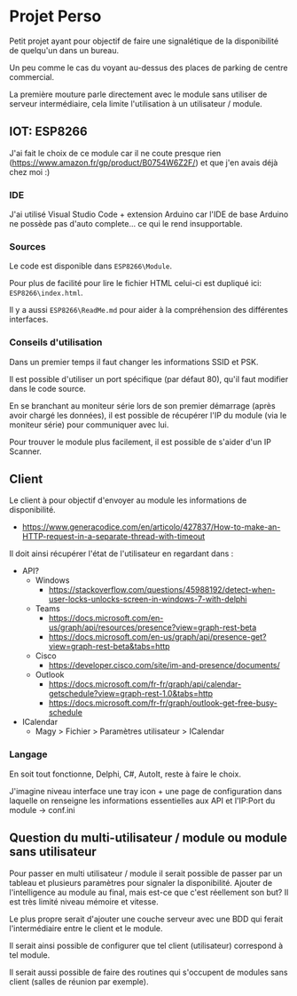 # Projet Perso

Petit projet ayant pour objectif de faire une signalétique de la disponibilité de quelqu'un dans un bureau.

Un peu comme le cas du voyant au-dessus des places de parking de centre commercial.

La première mouture parle directement avec le module sans utiliser de serveur intermédiaire, cela limite l'utilisation à un utilisateur / module.

## IOT: ESP8266

J'ai fait le choix de ce module car il ne coute presque rien (<https://www.amazon.fr/gp/product/B0754W6Z2F/>) et que j'en avais déjà chez moi :)

### IDE

J'ai utilisé Visual Studio Code + extension Arduino car l'IDE de base Arduino ne possède pas d'auto complete... ce qui le rend insupportable.

### Sources

Le code est disponible dans ```ESP8266\Module```.

Pour plus de facilité pour lire le fichier HTML celui-ci est dupliqué ici: ```ESP8266\index.html```.

Il y a aussi ```ESP8266\ReadMe.md``` pour aider à la compréhension des différentes interfaces.

### Conseils d'utilisation

Dans un premier temps il faut changer les informations SSID et PSK.

Il est possible d'utiliser un port spécifique (par défaut 80), qu'il faut modifier dans le code source.

En se branchant au moniteur série lors de son premier démarrage (après avoir chargé les données), il est possible de récupérer l'IP du module (via le moniteur série) pour communiquer avec lui.

Pour trouver le module plus facilement, il est possible de s'aider d'un IP Scanner.

## Client

Le client à pour objectif d'envoyer au module les informations de disponibilité.
- https://www.generacodice.com/en/articolo/427837/How-to-make-an-HTTP-request-in-a-separate-thread-with-timeout

Il doit ainsi récupérer l'état de l'utilisateur en regardant dans :

- API?
  - Windows
    - https://stackoverflow.com/questions/45988192/detect-when-user-locks-unlocks-screen-in-windows-7-with-delphi
  - Teams
    - <https://docs.microsoft.com/en-us/graph/api/resources/presence?view=graph-rest-beta>
    - <https://docs.microsoft.com/en-us/graph/api/presence-get?view=graph-rest-beta&tabs=http>
  - Cisco
    - <https://developer.cisco.com/site/im-and-presence/documents/>
  - Outlook
    - <https://docs.microsoft.com/fr-fr/graph/api/calendar-getschedule?view=graph-rest-1.0&tabs=http>
    - <https://docs.microsoft.com/fr-fr/graph/outlook-get-free-busy-schedule>
- ICalendar
  - Magy > Fichier > Paramètres utilisateur > ICalendar

### Langage

En soit tout fonctionne, Delphi, C#, AutoIt, reste à faire le choix.

J'imagine niveau interface une tray icon + une page de configuration dans laquelle on renseigne les informations essentielles aux API et l'IP:Port du module -> conf.ini

## Question du multi-utilisateur / module ou module sans utilisateur

Pour passer en multi utilisateur / module il serait possible de passer par un tableau et plusieurs paramètres pour signaler la disponibilité.
Ajouter de l'intelligence au module au final, mais est-ce que c'est réellement son but? Il est très limité niveau mémoire et vitesse.

Le plus propre serait d'ajouter une couche serveur avec une BDD qui ferait l'intermédiaire entre le client et le module.

Il serait ainsi possible de configurer que tel client (utilisateur) correspond à tel module.

Il serait aussi possible de faire des routines qui s'occupent de modules sans client (salles de réunion par exemple).
